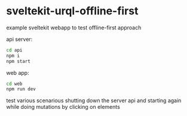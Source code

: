 # sveltekit-urql-offline-first
example sveltekit webapp to test offline-first approach

api server:
```bash
cd api
npm i
npm start
```

web app:
```bash
cd web
npm run dev
```

test various scenarious shutting down the server api and starting again while doing mutations by clicking on elements

